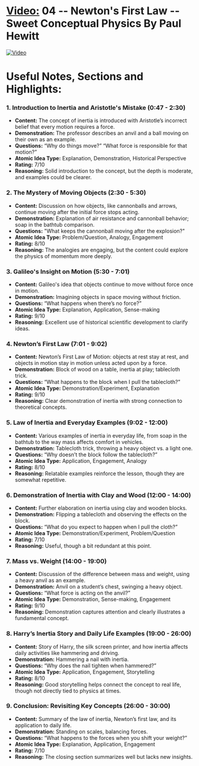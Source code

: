 
# [Video:](https://www.youtube.com/watch?v=LFRvjVyzXEk) 04 -- Newton's First Law -- Sweet Conceptual Physics By Paul Hewitt

[![Video](https://img.youtube.com/vi/LFRvjVyzXEk/0.jpg)](https://www.youtube.com/watch?v=LFRvjVyzXEk)

# Useful Notes, Sections and Highlights: 

### 1. Introduction to Inertia and Aristotle's Mistake (0:47 - 2:30)
- **Content:** The concept of inertia is introduced with Aristotle’s incorrect belief that every motion requires a force.
- **Demonstration:** The professor describes an anvil and a ball moving on their own as an example.
- **Questions:** “Why do things move?” “What force is responsible for that motion?”
- **Atomic Idea Type:** Explanation, Demonstration, Historical Perspective
- **Rating:** 7/10  
- **Reasoning:** Solid introduction to the concept, but the depth is moderate, and examples could be clearer.

### 2. The Mystery of Moving Objects (2:30 - 5:30)
- **Content:** Discussion on how objects, like cannonballs and arrows, continue moving after the initial force stops acting.
- **Demonstration:** Explanation of air resistance and cannonball behavior; soap in the bathtub comparison.
- **Questions:** "What keeps the cannonball moving after the explosion?"
- **Atomic Idea Type:** Problem/Question, Analogy, Engagement
- **Rating:** 8/10  
- **Reasoning:** The analogies are engaging, but the content could explore the physics of momentum more deeply.

### 3. Galileo's Insight on Motion (5:30 - 7:01)
- **Content:** Galileo's idea that objects continue to move without force once in motion.
- **Demonstration:** Imagining objects in space moving without friction.
- **Questions:** “What happens when there’s no force?”
- **Atomic Idea Type:** Explanation, Application, Sense-making
- **Rating:** 9/10  
- **Reasoning:** Excellent use of historical scientific development to clarify ideas.

### 4. Newton’s First Law (7:01 - 9:02)
- **Content:** Newton’s First Law of Motion: objects at rest stay at rest, and objects in motion stay in motion unless acted upon by a force.
- **Demonstration:** Block of wood on a table, inertia at play; tablecloth trick.
- **Questions:** “What happens to the block when I pull the tablecloth?”
- **Atomic Idea Type:** Demonstration/Experiment, Explanation
- **Rating:** 9/10  
- **Reasoning:** Clear demonstration of inertia with strong connection to theoretical concepts.

### 5. Law of Inertia and Everyday Examples (9:02 - 12:00)
- **Content:** Various examples of inertia in everyday life, from soap in the bathtub to the way mass affects comfort in vehicles.
- **Demonstration:** Tablecloth trick, throwing a heavy object vs. a light one.
- **Questions:** “Why doesn’t the block follow the tablecloth?”
- **Atomic Idea Type:** Application, Engagement, Analogy
- **Rating:** 8/10  
- **Reasoning:** Relatable examples reinforce the lesson, though they are somewhat repetitive.

### 6. Demonstration of Inertia with Clay and Wood (12:00 - 14:00)
- **Content:** Further elaboration on inertia using clay and wooden blocks.
- **Demonstration:** Flipping a tablecloth and observing the effects on the block.
- **Questions:** “What do you expect to happen when I pull the cloth?”
- **Atomic Idea Type:** Demonstration/Experiment, Problem/Question
- **Rating:** 7/10  
- **Reasoning:** Useful, though a bit redundant at this point.

### 7. Mass vs. Weight (14:00 - 19:00)
- **Content:** Discussion of the difference between mass and weight, using a heavy anvil as an example.
- **Demonstration:** Anvil on a student’s chest, swinging a heavy object.
- **Questions:** “What force is acting on the anvil?”
- **Atomic Idea Type:** Demonstration, Sense-making, Engagement
- **Rating:** 9/10  
- **Reasoning:** Demonstration captures attention and clearly illustrates a fundamental concept.

### 8. Harry’s Inertia Story and Daily Life Examples (19:00 - 26:00)
- **Content:** Story of Harry, the silk screen printer, and how inertia affects daily activities like hammering and driving.
- **Demonstration:** Hammering a nail with inertia.
- **Questions:** “Why does the nail tighten when hammered?”
- **Atomic Idea Type:** Application, Engagement, Storytelling
- **Rating:** 8/10  
- **Reasoning:** Good storytelling helps connect the concept to real life, though not directly tied to physics at times.

### 9. Conclusion: Revisiting Key Concepts (26:00 - 30:00)
- **Content:** Summary of the law of inertia, Newton’s first law, and its application to daily life.
- **Demonstration:** Standing on scales, balancing forces.
- **Questions:** “What happens to the forces when you shift your weight?”
- **Atomic Idea Type:** Explanation, Application, Engagement
- **Rating:** 7/10  
- **Reasoning:** The closing section summarizes well but lacks new insights.
